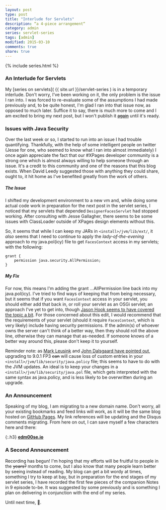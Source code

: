 ```yaml
---
layout: post
type: post
title: "Interlude for Servlets"
description: “a 4-piece arrangement“
category: admin
series: servlet-series
tags: [admin]
modified: 2015-03-10
comments: true
share: true
---
```


{% include series.html %}
### An Interlude for Servlets
My [series on servlets]( {{ site.url }}/servlet-series ) is in a temporary interlude. Don't worry, I've been working on it, the only problem is the issue I ran into. I was forced to re-evaluate some of the assumptions I had made previously and, to be quite honest, I'm glad I ran into that issue now, as opposed to much later. Suffice it to say, there is much more to come and I am excited to bring my next post, but I won't publish it [<s>again</s>](https://twitter.com/edm00se/status/571629407695069184) until it's ready.

<amp-twitter width="390" height="50"
    layout="responsive"
    data-tweetid="571667777800417280">
</amp-twitter>


### Issues with Java Security
Over the last week or so, I started to run into an issue I had trouble quantifying. Thankfully, with the help of some intelligent people on twitter (Jesse for one, who seemed to know what I ran into almost immediately) I once again appreciate the fact that our #XPages developer community is a strong one which is almost always willing to help someone through an issue. It's a credit to this community and one of the reasons that this blog exists. When David Leedy suggested those with anything they could share, ought to, it hit home as I've benefited greatly from the work of others.

##### The Issue
I shifted my development environment to a new vm and, while doing some actual code work in preparation for the next post in the servlet series, I noticed that my servlets that depended `DesignerFacesServlet` had stopped working. After consulting with Jesse Gallagher, there seems to be some issues with ClassLoader outside of XPages design elements without this.

So, it seems that while I can keep my JARs in `<install>/jvm/lib/ext/`, it *also* seems that I need to continue to apply the *lady-of-the-evening* approach to my java.pol(icy) file to get `FacesContext` access in my servlets; with the following:

```
grant {
	permission java.security.AllPermission;
}
```

##### My Fix
For now, this means I'm adding the grant ...AllPermission line back into my java.pol(icy). I've tried to find ways of keeping that from being necessary, but it seems that if you want `FacesContext` access in your servlet, you should either add that back in, or roll your servlet as an OSGi servlet; an approach I've yet to get into, though [Jason Hook seems to have covered the topic a bit](//8b30b0.wordpress.com/). For those concerned about this edit, I would recommend that the requirements of your servlet (should it require `FacesContext`, which is very likely) include having security permissions. If the admin(s) of whoever owns the server can't think of a better way, then they should roll the above line, otherwise they can manage that as-needed. If someone knows of a better way around this, please don't keep it to yourself.

Reminder note: as [Mark Leusink](//linqed.eu/2014/06/25/considering-a-domino-upgrade-beware-of-custom-java-security-policies/) and [John Dalsgaard have pointed out](//www.dalsgaard-data.eu/blog/java-security-in-ibm-domino/), upgrading to 9.0.1 FP3 <s>can</s> will cause loss of custom entries in your `<install>/jvm/lib/security/java.policy` file; this seems to have to do with the JVM updates. An ideal is to keep your changes in a `<install>/jvm/lib/security/java.pol` file, which gets interpreted with the same syntax as java.policy, and is less likely to be overwritten during an upgrade.

### An Announcement
Speaking of my blog, I am migrating to a new domain name. Don't worry, all your existing bookmarks and feed links will work, as it will be the same blog hosted on [GitHub Pages](https://pages.github.com/). My link references will be updating and the Disqus comments migrating. From here on out, I can save myself a few characters here and there:

{:.h3}
**[edm00se.io](//edm00se.io/)**<br />

### A Second Announcement
Recording has begun! I'm hoping that my efforts will be fruitful to people in the <s>years?</s> months to come, but I also know that many people learn better by seeing instead of reading. My blog can get a bit wordy at times, something I try to keep at bay, but in preparation for the end stages of my servlet series, I have recorded the first few pieces of the companion Notes in 9 episode to-be. It was suggested by some previously and is something I plan on delivering in conjunction with the end of my series.

Until next time, 🍻.
